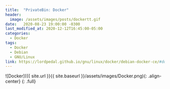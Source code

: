 ```yaml
---
title:  "PrivateBin: Docker"
header:
  image: /assets/images/posts/dockertt.gif
date:   2020-08-23 19:00:00 -0300
last_modified_at: 2020-12-12T16:45:00-05:00
categories:
  - Docker
tags:
  - Docker
  - Debian
  - GNU/Linux
link: https://lordpedal.github.io/gnu/linux/docker/debian-docker-ce/#docker-privatebin
---
```


![Docker]({{ site.url }}{{ site.baseurl }}/assets/images/Docker.png){: .align-center}
{: .full}
